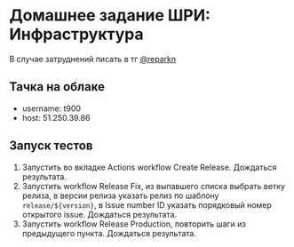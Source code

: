 # Домашнее задание ШРИ: Инфраструктура

В случае затруднений писать в тг [@reparkn](https://t.me/reparkn)

## Тачка на облаке

- username: t900
- host: 51.250.39.86

## Запуск тестов

1. Запустить во вкладке Actions workflow Create Release. Дождаться результата.
2. Запустить workflow Release Fix, из выпавшего списка выбрать ветку релиза, в версии релиза указать релиз по шаблону `release/${version}`, в Issue number ID указать порядковый номер открытого issue. Дождаться результата.
3. Запустить workflow Release Production, повторить шаги из предыдущего пункта. Дождаться результата.
